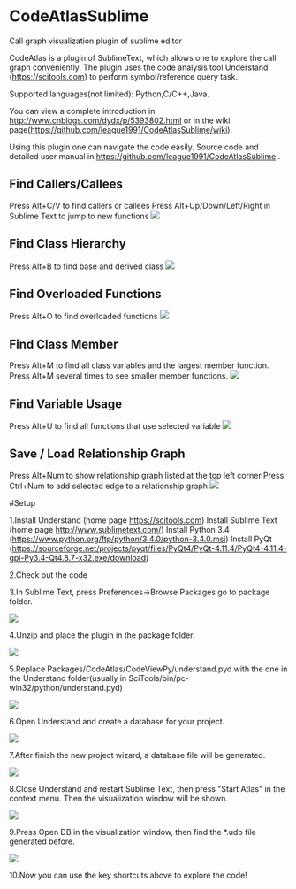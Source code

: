 # CodeAtlasSublime
Call graph visualization plugin of sublime editor

CodeAtlas is a plugin of SublimeText, which allows one to explore the call graph conveniently. The plugin uses the code analysis tool Understand (https://scitools.com) to perform symbol/reference query task.

Supported languages(not limited): Python,C/C++,Java. 

You can view a complete introduction in http://www.cnblogs.com/dydx/p/5393802.html or in the wiki page(https://github.com/league1991/CodeAtlasSublime/wiki).

Using this plugin one can navigate the code easily.
Source code and detailed user manual in https://github.com/league1991/CodeAtlasSublime .
 
Find Callers/Callees
--------------------

Press Alt+C/V to find callers or callees
Press Alt+Up/Down/Left/Right in Sublime Text to jump to new functions
![](https://github.com/league1991/CodeAtlasSublime/raw/master/ImageCache/call.gif)  
 
Find Class Hierarchy
--------------------

Press Alt+B to find base and derived class
![](https://github.com/league1991/CodeAtlasSublime/raw/master/ImageCache/class.gif)  
 
Find Overloaded Functions
-------------------------

Press Alt+O to find overloaded functions
![](https://github.com/league1991/CodeAtlasSublime/raw/master/ImageCache/overload.gif)  
 
Find Class Member
-----------------

Press Alt+M to find all class variables and the largest member function. 
Press Alt+M several times to see smaller member functions.
![](https://github.com/league1991/CodeAtlasSublime/raw/master/ImageCache/member.gif)  
 
Find Variable Usage
-------------------

Press Alt+U to find all functions that use selected variable
![](https://github.com/league1991/CodeAtlasSublime/raw/master/ImageCache/usage.gif)  
 
Save / Load Relationship Graph
------------------------------

Press Alt+Num to show relationship graph listed at the top left corner
Press Ctrl+Num to add selected edge to a relationship graph
![](https://github.com/league1991/CodeAtlasSublime/raw/master/ImageCache/graph.gif)  

#Setup

1.Install Understand (home page https://scitools.com)
  Install Sublime Text (home page http://www.sublimetext.com/)
  Install Python 3.4 (https://www.python.org/ftp/python/3.4.0/python-3.4.0.msi)
  Install PyQt (https://sourceforge.net/projects/pyqt/files/PyQt4/PyQt-4.11.4/PyQt4-4.11.4-gpl-Py3.4-Qt4.8.7-x32.exe/download)

2.Check out the code

3.In Sublime Text, press Preferences->Browse Packages go to package folder. 

![](https://github.com/league1991/CodeAtlasSublime/raw/master/ImageCache/setup/1.png)  

4.Unzip and place the plugin in the package folder. 

![](https://github.com/league1991/CodeAtlasSublime/raw/master/ImageCache/setup/2.png)  

5.Replace Packages/CodeAtlas/CodeViewPy/understand.pyd with the one in the Understand folder(usually in SciTools/bin/pc-win32/python/understand.pyd) 

![](https://github.com/league1991/CodeAtlasSublime/raw/master/ImageCache/setup/3.png)  

6.Open Understand and create a database for your project. 

![](https://github.com/league1991/CodeAtlasSublime/raw/master/ImageCache/setup/4.png)  

7.After finish the new project wizard, a database file will be generated. 

![](https://github.com/league1991/CodeAtlasSublime/raw/master/ImageCache/setup/5.png)  

8.Close Understand and restart Sublime Text, then press "Start Atlas" in the context menu. Then the visualization window will be shown. 

![](https://github.com/league1991/CodeAtlasSublime/raw/master/ImageCache/setup/6.png)  

9.Press Open DB in the visualization window, then find the *.udb file generated before. 

![](https://github.com/league1991/CodeAtlasSublime/raw/master/ImageCache/setup/7.png)  

10.Now you can use the key shortcuts above to explore the code!

